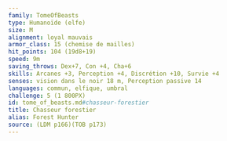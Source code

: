 ```yaml
---
family: TomeOfBeasts
type: Humanoïde (elfe)
size: M
alignment: loyal mauvais
armor_class: 15 (chemise de mailles)
hit_points: 104 (19d8+19)
speed: 9m
saving_throws: Dex+7, Con +4, Cha+6
skills: Arcanes +3, Perception +4, Discrétion +10, Survie +4
senses: vision dans le noir 18 m, Perception passive 14
languages: commun, elfique, umbral
challenge: 5 (1 800PX)
id: tome_of_beasts.md#chasseur-forestier
title: Chasseur forestier
alias: Forest Hunter
source: (LDM p166)(TOB p173)
---
```


